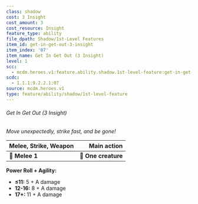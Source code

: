 ```yaml
---
class: shadow
cost: 3 Insight
cost_amount: 3
cost_resource: Insight
feature_type: ability
file_dpath: Shadow/1st-Level Features
item_id: get-in-get-out-3-insight
item_index: '07'
item_name: Get In Get Out (3 Insight)
level: 1
scc:
  - mcdm.heroes.v1:feature.ability.shadow.1st-level-feature:get-in-get-out-3-insight
scdc:
  - 1.1.1:9.2.2.1:07
source: mcdm.heroes.v1
type: feature/ability/shadow/1st-level-feature
---
```


###### Get In Get Out (3 Insight)

*Move unexpectedly, strike fast, and be gone!*

| **Melee, Strike, Weapon** |     **Main action** |
| ------------------------- | ------------------: |
| **📏 Melee 1**            | **🎯 One creature** |

**Power Roll + Agility:**

- **≤11:** 5 + A damage
- **12-16:** 8 + A damage
- **17+:** 11 + A damage
